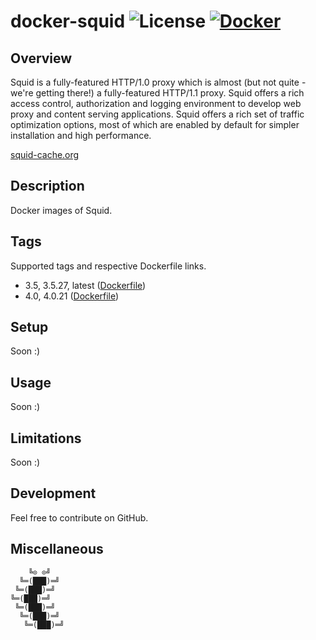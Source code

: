 # docker-squid ![License][license-img] [![Docker][docker-img]][docker-url]

## Overview

Squid is a fully-featured HTTP/1.0 proxy which is almost (but not quite - we're
getting there!)  a fully-featured  HTTP/1.1 proxy. Squid  offers a  rich access
control, authorization and logging environment to develop web proxy and content
serving applications. Squid offers a  rich set of traffic optimization options,
most  of  which are  enabled  by  default  for  simpler installation  and  high
performance.

[squid-cache.org](http://www.squid-cache.org/)

## Description

Docker images of Squid.

## Tags

Supported tags and respective Dockerfile links.

- 3.5, 3.5.27, latest ([Dockerfile][1])
- 4.0, 4.0.21 ([Dockerfile][2])

## Setup

Soon :)

## Usage

Soon :)

## Limitations

Soon :)

## Development

Feel free to contribute on GitHub.

## Miscellaneous

```
    ╚⊙ ⊙╝
  ╚═(███)═╝
 ╚═(███)═╝
╚═(███)═╝
 ╚═(███)═╝
  ╚═(███)═╝
   ╚═(███)═╝
```

[1]: https://github.com/rockyluke/docker-squid/blob/master/3.5.27/Dockerfile
[2]: https://github.com/rockyluke/docker-squid/blob/master/4.0.21/Dockerfile
[license-img]: https://img.shields.io/badge/license-ISC-blue.svg
[docker-img]: https://img.shields.io/docker/pulls/rockyluke/squid.svg
[docker-url]: https://registry.hub.docker.com/u/rockyluke/squid
